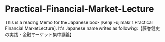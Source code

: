 # Practical-Financial-Market-Lecture
This is a reading Memo for the Japanese book [Kenji Fujimaki's Practical Financial MarketLecture].
It's Japanese name writes as following:【藤巻健史の実践・金融マーケット集中講義】
